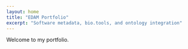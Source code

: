 ```yaml
---
layout: home
title: "EDAM Portfolio"
excerpt: "Software metadata, bio.tools, and ontology integration"
---
```


Welcome to my portfolio.
